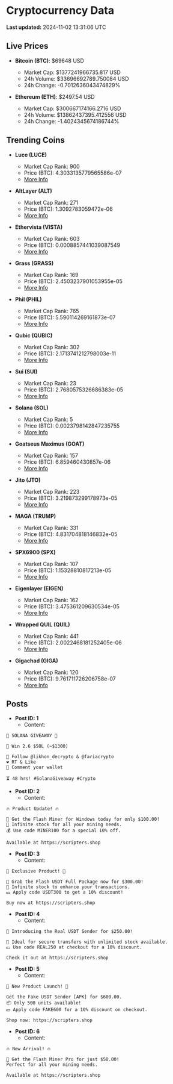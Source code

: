 # Cryptocurrency Data

**Last updated:** 2024-11-02 13:31:06 UTC

## Live Prices
- **Bitcoin (BTC)**: $69648 USD
  - Market Cap: $1377241966735.817 USD
  - 24h Volume: $33696692789.750084 USD
  - 24h Change: -0.7012636043474829%

- **Ethereum (ETH)**: $2497.54 USD
  - Market Cap: $300667174166.2716 USD
  - 24h Volume: $13862437395.412556 USD
  - 24h Change: -1.4024345674186744%

## Trending Coins
- **Luce (LUCE)**
  - Market Cap Rank: 900
  - Price (BTC): 4.3033135779565586e-07
  - [More Info](https://www.coingecko.com/en/coins/luce)

- **AltLayer (ALT)**
  - Market Cap Rank: 271
  - Price (BTC): 1.3092783059472e-06
  - [More Info](https://www.coingecko.com/en/coins/altlayer)

- **Ethervista (VISTA)**
  - Market Cap Rank: 603
  - Price (BTC): 0.0008857441039087549
  - [More Info](https://www.coingecko.com/en/coins/ethervista)

- **Grass (GRASS)**
  - Market Cap Rank: 169
  - Price (BTC): 2.4503237901053955e-05
  - [More Info](https://www.coingecko.com/en/coins/grass)

- **Phil (PHIL)**
  - Market Cap Rank: 765
  - Price (BTC): 5.590114269161873e-07
  - [More Info](https://www.coingecko.com/en/coins/phil)

- **Qubic (QUBIC)**
  - Market Cap Rank: 302
  - Price (BTC): 2.1713741212798003e-11
  - [More Info](https://www.coingecko.com/en/coins/qubic)

- **Sui (SUI)**
  - Market Cap Rank: 23
  - Price (BTC): 2.7680575326686383e-05
  - [More Info](https://www.coingecko.com/en/coins/sui)

- **Solana (SOL)**
  - Market Cap Rank: 5
  - Price (BTC): 0.0023798142847235755
  - [More Info](https://www.coingecko.com/en/coins/solana)

- **Goatseus Maximus (GOAT)**
  - Market Cap Rank: 157
  - Price (BTC): 6.859460430857e-06
  - [More Info](https://www.coingecko.com/en/coins/goatseus-maximus)

- **Jito (JTO)**
  - Market Cap Rank: 223
  - Price (BTC): 3.219873299178973e-05
  - [More Info](https://www.coingecko.com/en/coins/jito)

- **MAGA (TRUMP)**
  - Market Cap Rank: 331
  - Price (BTC): 4.831704818146832e-05
  - [More Info](https://www.coingecko.com/en/coins/maga)

- **SPX6900 (SPX)**
  - Market Cap Rank: 107
  - Price (BTC): 1.15328810817213e-05
  - [More Info](https://www.coingecko.com/en/coins/spx6900)

- **Eigenlayer (EIGEN)**
  - Market Cap Rank: 162
  - Price (BTC): 3.475361209630534e-05
  - [More Info](https://www.coingecko.com/en/coins/eigenlayer)

- **Wrapped QUIL (QUIL)**
  - Market Cap Rank: 441
  - Price (BTC): 2.0022468181252405e-06
  - [More Info](https://www.coingecko.com/en/coins/wrapped-quil)

- **Gigachad (GIGA)**
  - Market Cap Rank: 120
  - Price (BTC): 9.761711726206758e-07
  - [More Info](https://www.coingecko.com/en/coins/gigachad-2)

## Posts
- **Post ID: 1**
  - Content:
```
🚀 SOLANA GIVEAWAY 🚀

🎁 Win 2.6 $SOL (~$1300)

🤝 Follow @likhon_decrypto & @fariacrypto
❤️ RT & Like
💬 Comment your wallet

⏳ 48 hrs! #SolanaGiveaway #Crypto
```

- **Post ID: 2**
  - Content:
```
🔥 Product Update! 🔥

🚀 Get the Flash Miner for Windows today for only $100.00!
🔋 Infinite stock for all your mining needs.
💰 Use code MINER100 for a special 10% off.

Available at https://scripters.shop
```

- **Post ID: 3**
  - Content:
```
🎁 Exclusive Product! 🎁

💸 Grab the Flash USDT Full Package now for $300.00!
🎉 Infinite stock to enhance your transactions.
💵 Apply code USDT300 to get a 10% discount!

Buy now at https://scripters.shop
```

- **Post ID: 4**
  - Content:
```
💎 Introducing the Real USDT Sender for $250.00!

💼 Ideal for secure transfers with unlimited stock available.
💵 Use code REAL250 at checkout for a 10% discount.

Check it out at https://scripters.shop
```

- **Post ID: 5**
  - Content:
```
🚀 New Product Launch! 🚀

Get the Fake USDT Sender [APK] for $600.00.
📦 Only 500 units available!
💵 Apply code FAKE600 for a 10% discount on checkout.

Shop now: https://scripters.shop
```

- **Post ID: 6**
  - Content:
```
🔥 New Arrival! 🔥

💸 Get the Flash Miner Pro for just $50.00!
Perfect for all your mining needs.

Available at https://scripters.shop
```

